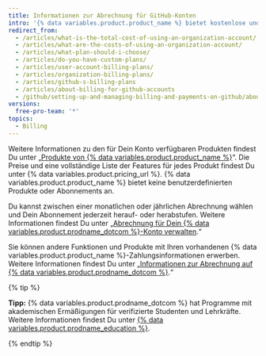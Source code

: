```yaml
---
title: Informationen zur Abrechnung für GitHub-Konten
intro: '{% data variables.product.product_name %} bietet kostenlose und kostenpflichtige Produkte für jeden Entwickler und jedes Team.'
redirect_from:
  - /articles/what-is-the-total-cost-of-using-an-organization-account/
  - /articles/what-are-the-costs-of-using-an-organization-account/
  - /articles/what-plan-should-i-choose/
  - /articles/do-you-have-custom-plans/
  - /articles/user-account-billing-plans/
  - /articles/organization-billing-plans/
  - /articles/github-s-billing-plans
  - /articles/about-billing-for-github-accounts
  - /github/setting-up-and-managing-billing-and-payments-on-github/about-billing-for-github-accounts
versions:
  free-pro-team: '*'
topics:
  - Billing
---
```

Weitere Informationen zu den für Dein Konto verfügbaren Produkten findest Du unter „[Produkte von {% data variables.product.product_name %}](/articles/github-s-products)“. Die Preise und eine vollständige Liste der Features für jedes Produkt findest Du unter {% data variables.product.pricing_url %}. {% data variables.product.product_name %} bietet keine benutzerdefinierten Produkte oder Abonnements an.

Du kannst zwischen einer monatlichen oder jährlichen Abrechnung wählen und Dein Abonnement jederzeit herauf- oder herabstufen. Weitere Informationen findest Du unter „[Abrechnung für Dein {% data variables.product.prodname_dotcom %}-Konto verwalten](/articles/managing-billing-for-your-github-account).“

Sie können andere Funktionen und Produkte mit Ihren vorhandenen {% data variables.product.product_name %}-Zahlungsinformationen erwerben. Weitere Informationen findest Du unter „[Informationen zur Abrechnung auf {% data variables.product.prodname_dotcom %}](/articles/about-billing-on-github).“

{% tip %}

**Tipp:** {% data variables.product.prodname_dotcom %} hat Programme mit akademischen Ermäßigungen für verifizierte Studenten und Lehrkräfte. Weitere Informationen findest Du unter [{% data variables.product.prodname_education %}](https://education.github.com/).

{% endtip %}
